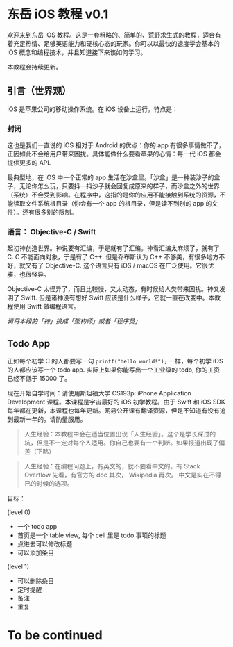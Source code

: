 # 东岳 iOS 教程 v0.1

欢迎来到东岳 iOS 教程。这是一套粗略的、简单的、荒野求生式的教程，适合有着充足热情、足够英语能力和硬核心态的玩家。你可以以最快的速度学会基本的 iOS 概念和编程技术，并且知道接下来该如何学习。

本教程会持续更新。

## 引言（世界观）

iOS 是苹果公司的移动操作系统。在 iOS 设备上运行。特点是：

### 封闭

这也是我们一直说的 iOS 相对于 Android 的优点：你的 app 有很多事情做不了，正因如此不会给用户带来困扰。具体能做什么要看苹果的心情：每一代 iOS 都会提供更多的 API.

最典型地，在 iOS 中一个正常的 app 生活在沙盒里。「沙盒」是一种装沙子的盒子，无论你怎么玩，只要抖一抖沙子就会回复成原来的样子，而沙盒之外的世界（系统）不会受到影响。在程序中，这指的是你的应用不能接触到系统的资源，不能读取文件系统根目录（你会有一个 app 的根目录，但是读不到别的 app 的文件）。还有很多别的限制。

### 语言： Objective-C / Swift

起初神创造世界。神说要有汇编，于是就有了汇编。神看汇编太麻烦了，就有了 C. C 不能面向对象，于是有了 C++. 但是乔布斯认为 C++ 不够美，有很多地方不好，就又有了 Objective-C. 这个语言只有 iOS / macOS 在广泛使用。它很优雅，也很怪异。

Objective-C 太怪异了，而且比较慢，又太动态，有时候给人类带来困扰。神又发明了 Swift. 但是诸神没有想好 Swift 应该是什么样子，它就一直在改变中。本教程使用 Swift 做编程语言。

*请将本段的「神」换成「架构师」或者「程序员」*

## Todo App 

正如每个初学 C 的人都要写一句 `printf("hello world!");` 一样，每个初学 iOS 的人都应该写一个 todo app. 实际上如果你能写出一个工业级的 todo, 你的工资已经不低于 15000 了。

现在开始自学时间：请使用斯坦福大学 CS193p: iPhone Application Development 课程。本课程是宇宙最好的 iOS 初学教程。由于 Swift 和 iOS SDK 每年都在更新，本课程也每年更新。网易公开课有翻译资源，但是不知道有没有追到最新一年的。请酌量服用。

> 人生经验：本教程中会在适当位置出现「人生经验」。这个是学长踩过的坑，但是不一定对每个人适用。你自己也要有一个判断。如果报道出现了偏差（下略）

> 人生经验：在编程问题上，有英文的，就不要看中文的。有 Stack Overflow 先看，有官方的 doc 其次， Wikipedia 再次。 中文是实在不得已的时候的选项。

目标：

(level 0)

- 一个 todo app
- 首页是一个 table view, 每个 cell 里是 todo 事项的标题
- 点进去可以修改标题
- 可以添加条目

(level 1)

- 可以删除条目
- 定时提醒
- 备注
- 重复

# To be continued
